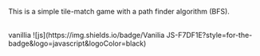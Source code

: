 This is a simple tile-match game with a path finder algorithm (BFS).

<br/>
vanillia ![js](https://img.shields.io/badge/Vanilia JS-F7DF1E?style=for-the-badge&logo=javascript&logoColor=black)
